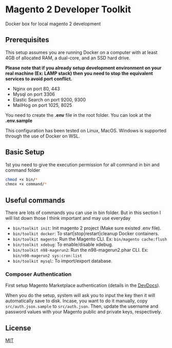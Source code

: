 # Magento 2 Developer Toolkit
Docker box for local magento 2 development

## Prerequisites

This setup assumes you are running Docker on a computer with at least 4GB of allocated RAM, a dual-core, and an SSD hard drive. 

**Please note that if you already setup development environment on your real machine (Ex: LAMP stack) then you need to stop the equivalent services to avoid port conflict.** 
- Nginx on port 80, 443
- Mysql on port 3306
- Elastic Search on port 9200, 9300
- MailHog on port 1025, 8025

You need to create the **.env** file in the root folder. You can look at the **.env.sample**

This configuration has been tested on Linux, MacOS. Windows is supported through the use of Docker on WSL.

## Basic Setup

1st you need to give the execution permission for all command in bin and command folder
```bash
chmod +x bin/*
chmox +x command/*
```

 ## Useful commands

 There are lots of commands you can use in bin folder. But in this section I will list down those I think important and may use everyday
 - `bin/toolkit init`: Init magento 2 project (Make sure existed .env file).
 - `bin/toolkit docker`: To start|stop|restart|cleanup Docker containers.
 - `bin/toolkit magento`: Run the Magento CLI. Ex: `bin/magento cache:flush`
 - `bin/toolkit xdebug`: To enable/disable xdebug.
 - `bin/toolkit n98-magerun2`: Run the n98-magerun2.phar CLI. Ex: `bin/n98-magerun2 sys:cron:list`
 - `bin/toolkit mysql`: To import/export database.

### Composer Authentication

First setup Magento Marketplace authentication (details in the [DevDocs](http://devdocs.magento.com/guides/v2.0/install-gde/prereq/connect-auth.html)).

When you do the setup, system will ask you to input the key then it will automatically save to disk. Incase, you want to do it manually, copy `src/auth.json.sample` to `src/auth.json`. Then, update the username and password values with your Magento public and private keys, respectively.

## License

[MIT](https://opensource.org/licenses/MIT)
